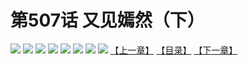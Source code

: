 # 第507话 又见嫣然（下）
![](https://mhpic.xiaomingtaiji.net/comic/D/斗破苍穹拆分版/507话/1.jpg-zymk.middle.webp)
![](https://mhpic.xiaomingtaiji.net/comic/D/斗破苍穹拆分版/507话/2.jpg-zymk.middle.webp)
![](https://mhpic.xiaomingtaiji.net/comic/D/斗破苍穹拆分版/507话/3.jpg-zymk.middle.webp)
![](https://mhpic.xiaomingtaiji.net/comic/D/斗破苍穹拆分版/507话/4.jpg-zymk.middle.webp)
![](https://mhpic.xiaomingtaiji.net/comic/D/斗破苍穹拆分版/507话/5.jpg-zymk.middle.webp)
![](https://mhpic.xiaomingtaiji.net/comic/D/斗破苍穹拆分版/507话/6.jpg-zymk.middle.webp)
![](https://mhpic.xiaomingtaiji.net/comic/D/斗破苍穹拆分版/507话/7.jpg-zymk.middle.webp)
![](https://mhpic.xiaomingtaiji.net/comic/D/斗破苍穹拆分版/507话/8.jpg-zymk.middle.webp)
[【上一章】](./506.md)
[【目录】](./READMD.md)
[【下一章】](./508.md)
